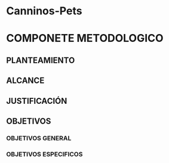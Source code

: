 # Canninos-Pets

# COMPONETE METODOLOGICO

## PLANTEAMIENTO
## ALCANCE
## JUSTIFICACIÓN
## OBJETIVOS
### OBJETIVOS GENERAL
### OBJETIVOS ESPECIFICOS
